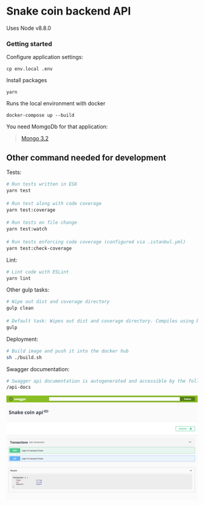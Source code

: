 # Snake coin backend API

Uses Node v8.8.0

### Getting started

Configure application settings:
```
cp env.local .env
```
Install packages
```
yarn
```

Runs the local environment with docker
```
docker-compose up --build
```

You need MomgoDb for that application:
> [Mongo 3.2](https://docs.mongodb.com/getting-started/shell/installation/)


## Other command needed for development

Tests:
```sh
# Run tests written in ES6 
yarn test

# Run test along with code coverage
yarn test:coverage

# Run tests on file change
yarn test:watch

# Run tests enforcing code coverage (configured via .istanbul.yml)
yarn test:check-coverage
```

Lint:
```sh
# Lint code with ESLint
yarn lint

```

Other gulp tasks:
```sh
# Wipe out dist and coverage directory
gulp clean

# Default task: Wipes out dist and coverage directory. Compiles using babel.
gulp
```

Deployment:

```bash
# Build image and push it into the docker hub
sh ./build.sh
```

Swagger documentation:

```bash
# Swagger api documentation is autogenerated and accessible by the following address 
/api-docs
```
![Swagger api doc](https://github.com/amangion/snake-coin-backend/blob/master/img/swagger.png?raw=true)